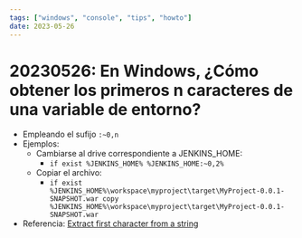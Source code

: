 ```yaml
---
tags: ["windows", "console", "tips", "howto"]
date: 2023-05-26
---
```


# 20230526: En Windows, ¿Cómo obtener los primeros n caracteres de una variable de entorno?

<TagsLinks />

- Empleando el sufijo `:~0,n`
- Ejemplos:
	- Cambiarse al drive correspondiente a JENKINS_HOME:
		- `if exist %JENKINS_HOME% %JENKINS_HOME:~0,2%`
	- Copiar el archivo:
		- `if exist %JENKINS_HOME%\workspace\myproject\target\MyProject-0.0.1-SNAPSHOT.war copy %JENKINS_HOME%\workspace\myproject\target\MyProject-0.0.1-SNAPSHOT.war`
- Referencia: [Extract first character from a string](https://stackoverflow.com/a/36874146)